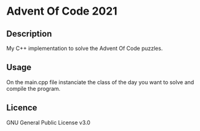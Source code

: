 # Advent Of Code 2021

## Description

My C++ implementation to solve the Advent Of Code puzzles.

## Usage

On the main.cpp file instanciate the class of the day you want to solve and compile the program.

## Licence

GNU General Public License v3.0
